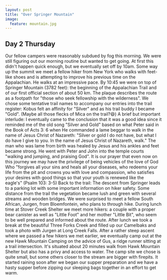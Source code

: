 ```yaml
---
layout: post
title: "Over Springer Mountain"
image:
  feature: mountain.jpg
---
```

## Day 2 Thursday

Our fellow campers were reasonably subdued by fog this morning. We were still figuring out our morning routine but wanted to get going. At first this didn't happen quick enough, but we eventually set off by 10am. Some way up the summit we meet a fellow hiker from New York who walks with feet-like shoes and is attempting to improve his previous time on the Appalachian. He walks at an impressive pace. By 10:45 we were on top of Springer Mountain (3782 feet): the beginning of the Appalachian Trail and of our first official section of about 50 km. The plaque describes the route as a footpath for "those who seek fellowship with the wilderness". We chose some tentative trail names to accompany our entries into the trail register: Kobus felt an affinity for "Silver" and as his trail buddy I became "Gold". (Maybe all those flecks of Mica on the trail?😄)
A brief but important interlude: I eventually came to the conclusion that it was a good idea since it reminded me of the old song "Silver and Gold" based on what Peter said in the Book of Acts 3: 6 when He commanded a lame beggar to walk in the name of Jesus Christ of Nazareth: "Silver or gold I do not have, but what I do have I give to you. In the name of Jesus Christ of Nazareth, walk." The man who was lame from birth was healed by Jesus and his ankles and feet became strong. He went with Peter and John into the temple courts "walking and jumping, and praising God". 
It is our prayer that even now on this journey we may have the privilege of being vehicles of the love of God Who "forgives all your sins and heals all your diseases, who redeems your life from the pit and crowns you with love and compassion, who satisfies your desires with good things so that your youth is renewed like the eagle's" (Psalm 103: 3-5) 
Back to the trail: The descent from Springer leads to a parking lot with some important information on hiker safety. Some distance from the trail the vegetation became lush and green with several streams and wooden bridges. We were surprised to meet a fellow South African, Jurgen, from Bloemfontein, who plans to through hike. During lunch time at Stover Creek Shelter we meet more hikers: a couple with a proper bear canister as well as "Little Foot" and her mother "Little Bit", who seem to be well prepared and informed about the route. After lunch we took a break at the beautiful Three Forks Creek and filled up our Camelbaks and took a photo with Jurgen at Long Creek Falls. After a rather steep ascent where we passed a few hikers we met earlier, we eventually camp out at the new Hawk Mountain Camping on the advice of Gus, a ridge runner sitting at a trail intersection. It's situated about 20 minutes walk from Hawk Mountain Shelter but also has a privy and access to water. The camp site we chose is quite small, but some others closer to the stream are bigger with firepits. It started raining soon after we began our supper preparation and we have a hasty supper before zipping our sleeping bags together in an effort to get warm.
